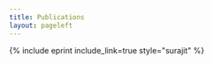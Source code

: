 ```yaml
---
title: Publications 
layout: pageleft
---
```


{% include eprint include_link=true style="surajit" %}






